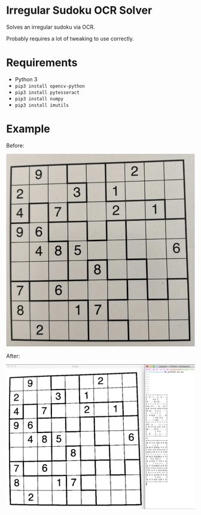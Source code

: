 # Irregular Sudoku OCR Solver

Solves an irregular sudoku via OCR.

Probably requires a lot of tweaking to use correctly.

# Requirements

* Python 3
* `pip3 install opencv-python`
* `pip3 install pytesseract`
* `pip3 install numpy`
* `pip3 install imutils`

# Example

Before:

![before image](https://raw.githubusercontent.com/andrewmacheret/sudoku-ocr-solver/main/sudoku-example.png)

After:

![after image](https://raw.githubusercontent.com/andrewmacheret/sudoku-ocr-solver/main/sudoku-example-solved.png)
